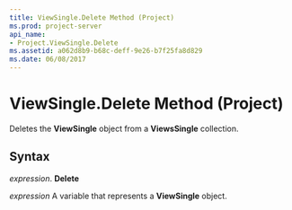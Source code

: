 ```yaml
---
title: ViewSingle.Delete Method (Project)
ms.prod: project-server
api_name:
- Project.ViewSingle.Delete
ms.assetid: a062d8b9-b68c-deff-9e26-b7f25fa8d829
ms.date: 06/08/2017
---
```



# ViewSingle.Delete Method (Project)

Deletes the **ViewSingle** object from a **ViewsSingle** collection.


## Syntax

 _expression_. **Delete**

 _expression_ A variable that represents a **ViewSingle** object.


